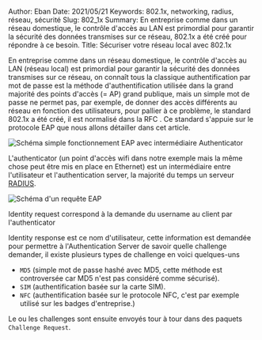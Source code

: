 Author: Eban 
Date: 2021/05/21
Keywords: 802.1x, networking, radius, réseau, sécurité
Slug: 802_1x
Summary: En entreprise comme dans un réseau domestique, le contrôle d'accès au LAN est primordial pour garantir la sécurité des données transmises sur ce réseau, 802.1x a été créé pour répondre à ce besoin.
Title: Sécuriser votre réseau local avec 802.1x

En entreprise comme dans un réseau domestique, le contrôle d'accès au LAN (réseau local) est primordial pour garantir la sécurité des données transmises sur ce réseau, on connaît tous la classique authentification par mot de passe est la méthode d'authentification utilisée dans la grand majorité des points d'accès (= AP) grand publique, mais un simple mot de passe ne permet pas, par exemple, de donner des accès différents au réseau en fonction des utilisateurs, pour pallier à ce problème, le standard 802.1x a été créé, il est normalisé dans la RFC . Ce standard s'appuie sur le protocole EAP que nous allons détailler dans cet article.

![Schéma simple fonctionnement EAP avec intermédiaire Authenticator](/static/img/802_1x/Frame_50.png)

L'authenticator (un point d'accès wifi dans notre exemple mais la même chose peut être mis en place en Ethernet) est un intermédiaire entre l'utilisateur et l'authentication server, la majorité du temps un serveur [RADIUS](https://blog.eban.bzh/misc/RADIUS.html).

![Schéma d'un requête EAP](/static/img/802_1x/Frame_53(1).png)

Identity request correspond à la demande du username au client par l'authenticator

Identity response est ce nom d'utilisateur, cette information est demandée pour permettre à l'Authentication Server de savoir quelle challenge demander, il existe plusieurs types de challenge en voici quelques-uns

- `MD5` (simple mot de passe hashé avec MD5, cette méthode est controversée car MD5 n'est pas considéré comme sécurisé).
- `SIM` (authentification basée sur la carte SIM).
- `NFC` (authentification basée sur le protocole NFC, c'est par exemple utilisé sur les badges d'entreprise.)

Le ou les challenges sont ensuite envoyés tour à tour dans des paquets `Challenge Request`.
